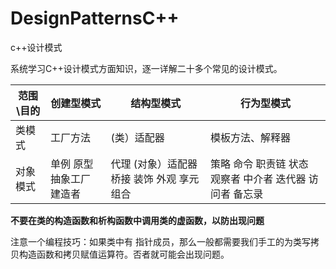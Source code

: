 # DesignPatternsC++
c++设计模式

系统学习C++设计模式方面知识，逐一详解二十多个常见的设计模式。

| 范围\目的 | 创建型模式                | 结构型模式                                  | 行为型模式                                               |
| --------- | ------------------------- | ------------------------------------------- | -------------------------------------------------------- |
| 类模式    | 工厂方法                  | (类）适配器                                 | 模板方法、解释器                                         |
| 对象模式  | 单例 原型 抽象工厂 建造者 | 代理 (对象）适配器 桥接 装饰 外观 享元 组合 | 策略 命令 职责链 状态 观察者 中介者 迭代器 访问者 备忘录 |



**不要在类的构造函数和析构函数中调用类的虚函数，以防出现问题**

注意一个编程技巧：如果类中有 指针成员，那么一般都需要我们手工的为类写拷贝构造函数和拷贝赋值运算符。否者就可能会出现问题。
